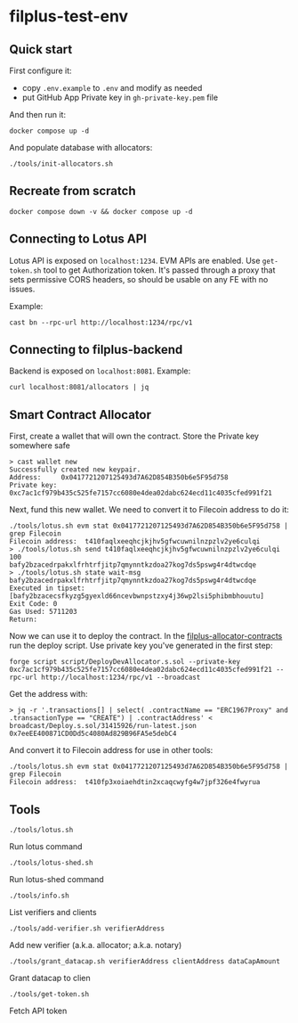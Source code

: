# filplus-test-env

## Quick start

First configure it:
* copy `.env.example` to `.env` and modify as needed
* put GitHub App Private key in `gh-private-key.pem` file

And then run it:

```
docker compose up -d
```

And populate database with allocators:

```
./tools/init-allocators.sh
```

## Recreate from scratch

```
docker compose down -v && docker compose up -d
```

## Connecting to Lotus API

Lotus API is exposed on `localhost:1234`. EVM APIs are enabled. Use `get-token.sh` tool to get Authorization token. It's passed through a proxy that sets permissive CORS headers, so should be usable on any FE with no issues.

Example:

```
cast bn --rpc-url http://localhost:1234/rpc/v1
```

## Connecting to filplus-backend

Backend is exposed on `localhost:8081`. Example:

```
curl localhost:8081/allocators | jq
```

## Smart Contract Allocator

First, create a wallet that will own the contract. Store the Private key somewhere safe
```
> cast wallet new
Successfully created new keypair.
Address:     0x0417721207125493d7A62D854B350b6e5F95d758
Private key: 0xc7ac1cf979b435c525fe7157cc6080e4dea02dabc624ecd11c4035cfed991f21
```

Next, fund this new wallet. We need to convert it to Filecoin address to do it:
```
./tools/lotus.sh evm stat 0x0417721207125493d7A62D854B350b6e5F95d758 | grep Filecoin
Filecoin address:  t410faqlxeeqhcjkjhv5gfwcuwnilnzpzlv2ye6culqi
> ./tools/lotus.sh send t410faqlxeeqhcjkjhv5gfwcuwnilnzpzlv2ye6culqi 100
bafy2bzacedrpakxlfrhtrfjitp7qmynntkzdoa27kog7ds5pswg4r4dtwcdqe
> ./tools/lotus.sh state wait-msg bafy2bzacedrpakxlfrhtrfjitp7qmynntkzdoa27kog7ds5pswg4r4dtwcdqe
Executed in tipset: [bafy2bzacecsfkyzg5gyexld66ncevbwnpstzxy4j36wp2lsi5phibmbhouutu]
Exit Code: 0
Gas Used: 5711203
Return:
```

Now we can use it to deploy the contract. In the [filplus-allocator-contracts](https://github.com/kacperzuk-neti/filplus-allocator-contracts) run the deploy script. Use private key you've generated in the first step:
```
forge script script/DeployDevAllocator.s.sol --private-key 0xc7ac1cf979b435c525fe7157cc6080e4dea02dabc624ecd11c4035cfed991f21 --rpc-url http://localhost:1234/rpc/v1 --broadcast 
```

Get the address with:
```
> jq -r '.transactions[] | select( .contractName == "ERC1967Proxy" and .transactionType == "CREATE") | .contractAddress' < broadcast/Deploy.s.sol/31415926/run-latest.json
0x7eeEE400871CD0Dd5c4080Ad829B96FA5e5debC4
```

And convert it to Filecoin address for use in other tools:
```
./tools/lotus.sh evm stat 0x0417721207125493d7A62D854B350b6e5F95d758 | grep Filecoin
Filecoin address:  t410fp3xoiaehdtin2xcaqcwyfg4w7jpf326e4fwyrua
```

## Tools

```
./tools/lotus.sh
```

Run lotus command

```
./tools/lotus-shed.sh
```

Run lotus-shed command

```
./tools/info.sh
```

List verifiers and clients

```
./tools/add-verifier.sh verifierAddress
```

Add new verifier (a.k.a. allocator; a.k.a. notary)

```
./tools/grant_datacap.sh verifierAddress clientAddress dataCapAmount
```

Grant datacap to clien

```
./tools/get-token.sh
```

Fetch API token
